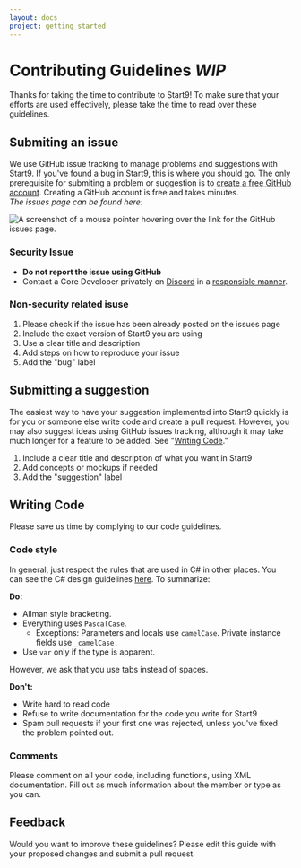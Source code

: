 ```yaml
---
layout: docs
project: getting_started
---
```


# Contributing Guidelines *WIP*
Thanks for taking the time to contribute to Start9! To make sure that your efforts are used effectively, please take the time to read over these guidelines.

## Submiting an issue 
We use GitHub issue tracking to manage problems and suggestions with Start9. If you've found a bug in Start9, this is where you should go. The only prerequisite for submiting a problem or suggestion is to [create a free GitHub account](https://github.com/join). Creating a GitHub account is free and takes minutes.   
*The issues page can be found here:* 

![A screenshot of a mouse pointer hovering over the link for the GitHub issues page.](https://i.imgur.com/xfGsft6.png)

### Security Issue 
- **Do not report the issue using GitHub**
- Contact a Core Developer privately on [Discord](https://discord.gg/6cpvxBS) in a [responsible manner](https://en.wikipedia.org/wiki/Responsible_disclosure).

### Non-security related isuse 
1. Please check if the issue has been already posted on the issues page 
2. Include the exact version of Start9 you are using 
3. Use a clear title and description 
4. Add steps on how to reproduce your issue 
5. Add the "bug" label 

## Submitting a suggestion 
The easiest way to have your suggestion implemented into Start9 quickly is for you or someone else write code and create a pull request. However, you may also suggest ideas using GitHub issues tracking, although it may take much longer for a feature to be added. See "[Writing Code](#writing-code)."
1. Include a clear title and description of what you want in Start9
2. Add concepts or mockups if needed
3. Add the "suggestion" label

## Writing Code 
Please save us time by complying to our code guidelines.

### Code style 
In general, just respect the rules that are used in C# in other places. You can see the C# design guidelines [here](https://docs.microsoft.com/en-us/dotnet/csharp/programming-guide/inside-a-program/coding-conventions). To summarize:

**Do:** 
- Allman style bracketing.
- Everything uses `PascalCase`.
	- Exceptions: Parameters and locals use `camelCase`. Private instance fields use `_camelCase.`
- Use `var` only if the type is apparent.

However, we ask that you use tabs instead of spaces.

**Don't:** 
- Write hard to read code 
- Refuse to write documentation for the code you write for Start9 
- Spam pull requests if your first one was rejected, unless you've fixed the problem pointed out. 

### Comments 
Please comment on all your code, including functions, using XML documentation. Fill out as much information about the member or type as you can.

<!-- ## Translating Start9 
Localization is important for Start9 to grow! Here's how you can help. 
**SECTION TBD**: for now, use #start9 on the [Start9 Discord](https://discord.gg/6cpvxBS). -->

## Feedback 
Would you want to improve these guidelines? Please edit this guide with your proposed changes and submit a pull request.